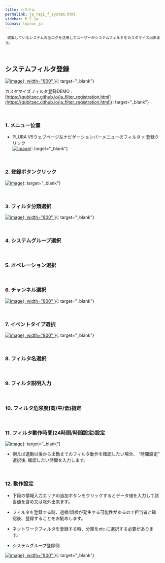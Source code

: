 ```yaml
---
title: システム
permalink: ja_regi_f_system.html
sidebar: M_C_ja
topnav: topnav_ja
---
```


     収集しているシステムの全ログを活用してユーザーがシステムフィルタをカスタマイズ出来ます。

<br />
 
## システムフィルタ登録

 [![image](/docs/images/Manual/common/regi/system/ja/1.PNG){: width="800" }](/docs/images/Manual/common/regi/system/ja/1.PNG){: target="_blank"}

カスタマイズフィルタ登録DEMO : [https://qubitsec.github.io/ja_filter_registration.html](https://qubitsec.github.io/ja_filter_registration.html){: target="_blank"}

<br />

### 1. メニュー位置
- PLURA V5ウェブページ左ナビゲーションバーメニューのフィルタ > 登録クリック  
 [![image](/docs/images/Manual/common/regi/system/ja/2.PNG)](/docs/images/Manual/common/regi/system/ja/2.PNG){: target="_blank"}

<br />

### 2. 登録ボタンクリック
 [![image](/docs/images/Manual/common/regi/system/ja/3.PNG)](/docs/images/Manual/common/regi/system/ja/3.PNG){: target="_blank"}

<br />

### 3. フィルタ分類選択
 [![image](/docs/images/Manual/common/regi/system/ja/4.PNG){: width="800" }](/docs/images/Manual/common/regi/system/ja/4.PNG){: target="_blank"}

<br />

### 4. システムグループ選択

<br />

### 5. オペレーション選択

<br />

### 6. チャンネル選択
 [![image](/docs/images/Manual/common/regi/system/ja/5.PNG){: width="800" }](/docs/images/Manual/common/regi/system/ja/5.PNG){: target="_blank"}

<br />

### 7. イベントタイプ選択
 [![image](/docs/images/Manual/common/regi/system/ja/6.PNG){: width="800" }](/docs/images/Manual/common/regi/system/ja/6.PNG){: target="_blank"}

<br />

### 8. フィルタ名選択

<br />

### 9. フィルタ説明入力

<br />

### 10. フィルタ危険度(高/中/低)指定

<br />

### 11. フィルタ動作時間(24時間/時間設定)設定
 [![image](/docs/images/Manual/common/regi/system/ja/7.PNG)](/docs/images/Manual/common/regi/system/ja/7.PNG){: target="_blank"}

- 例えば退勤以後から出勤までのフィルタ動作を確認したい場合、 “時間設定” 選択後, 確認したい時間を入力します。

<br />

### 12. 動作設定

- 下段の情報入力エリアの追加ボタンをクリックするとデータ値を入力して該当値を含め又は除外出来ます。

- フィルタを登録する時、過検/誤検が発生する可能性があるので担当者と確認後、登録することをお勧めします。

- ネットワークフィルタを登録する時、分類をetc.に選択する必要があります。

- システムグループ登録例

 [![image](/docs/images/Manual/common/regi/system/ja/8.PNG){: width="800" }](/docs/images/Manual/common/regi/system/ja/8.PNG){: target="_blank"}


 